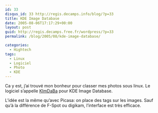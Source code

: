 ```yaml
---
id: 33
disqus_id: 33 http://regis.decamps.info/blog/?p=33
title: KDE Image Database
date: 2005-08-06T17:17:29+00:00
layout: post
guid: http://regis.decamps.free.fr/wordpress/?p=33
permalink: /blog/2005/08/kde-image-database/

categories:
  - Hightech
tags:
  - Linux
  - Logiciel
  - Photo
  - KDE
---
```

Ca y est, j’ai trouvé mon bonheur pour classer mes photos sous linux. Le logiciel s’appelle [KImDaBa](http://ktown.kde.org/kimdaba/) pour KDE Image Database.

L’idée est la même qu’avec Picasa: on place des tags sur les images. Sauf qu’à la différence de F-Spot ou digikam, l’interface est très efficace.
